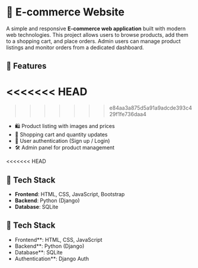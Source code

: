 # 🛒 E-commerce Website

A simple and responsive **E-commerce web application** built with modern web technologies. This project allows users to browse products, add them to a shopping cart, and place orders. Admin users can manage product listings and monitor orders from a dedicated dashboard.

## 🚀 Features
<<<<<<< HEAD
=======

>>>>>>> e84aa3a875d5a91a9adcde393c429f1fe736daa4
- 🛍️ Product listing with images and prices
- 🛒 Shopping cart and quantity updates
- 👤 User authentication (Sign up / Login)
- 🛠️ Admin panel for product management

<<<<<<< HEAD
## 🧰 Tech Stack
- **Frontend**: HTML, CSS, JavaScript, Bootstrap
- **Backend**: Python (Django)
- **Database**: SQLite 

## 🧰 Tech Stack

- Frontend**: HTML, CSS, JavaScript
- Backend**: Python (Django) 
- Database**: SQLite 
- Authentication**: Django Auth 



